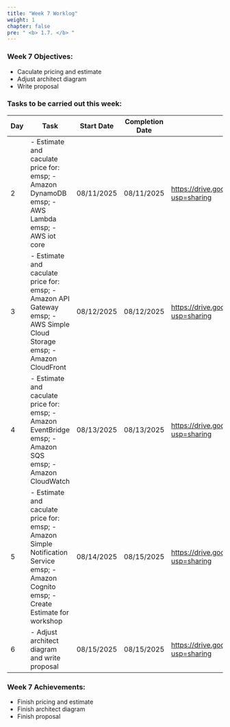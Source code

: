 ```yaml
---
title: "Week 7 Worklog"
weight: 1
chapter: false
pre: " <b> 1.7. </b> "
---
```


### Week 7 Objectives:

* Caculate pricing and estimate 
* Adjust architect diagram
* Write proposal

### Tasks to be carried out this week:
| Day | Task                                                                                                                                                  | Start Date | Completion Date | Reference Material                                                                   |
| --- | ----------------------------------------------------------------------------------------------------------------------------------------------------- | ---------- | --------------- | ------------------------------------------------------------------------------------ |
| 2   | - Estimate and caculate price for: <br>emsp; - Amazon DynamoDB <br>emsp; - AWS Lambda <br>emsp; - AWS iot core                                        | 08/11/2025 | 08/11/2025      | <https://drive.google.com/file/d/1QV5zNEUsXdX9vLxQRzBingVShyj8AHY0/view?usp=sharing> |
| 3   | - Estimate and caculate price for: <br>emsp; - Amazon API Gateway <br>emsp; - AWS Simple Cloud Storage <br>emsp; - Amazon CloudFront                  | 08/12/2025 | 08/12/2025      | <https://drive.google.com/file/d/1QV5zNEUsXdX9vLxQRzBingVShyj8AHY0/view?usp=sharing> |
| 4   | - Estimate and caculate price for: <br>emsp; - Amazon EventBridge <br>emsp; - Amazon SQS <br>emsp; - Amazon CloudWatch                                | 08/13/2025 | 08/13/2025      | <https://drive.google.com/file/d/1QV5zNEUsXdX9vLxQRzBingVShyj8AHY0/view?usp=sharing> |
| 5   | - Estimate and caculate price for: <br>emsp; - Amazon Simple Notification Service <br>emsp; - Amazon Cognito <br>emsp; - Create Estimate for workshop | 08/14/2025 | 08/15/2025      | <https://drive.google.com/file/d/1QV5zNEUsXdX9vLxQRzBingVShyj8AHY0/view?usp=sharing> |
| 6   | - Adjust architect diagram and write proposal                                                                                                         | 08/15/2025 | 08/15/2025      | <https://drive.google.com/file/d/1QV5zNEUsXdX9vLxQRzBingVShyj8AHY0/view?usp=sharing> |


### Week 7 Achievements:

* Finish pricing and estimate
* Finish architect diagram
* Finish proposal